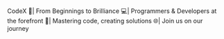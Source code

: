 CodeX
🌟| From Beginnings to Brilliance
💻| Programmers & Developers at the forefront
🚀| Mastering code, creating solutions
🌐| Join us on our journey
<!---
CodeX-Crew/CodeX-Crew is a ✨ special ✨ repository because its `README.md` (this file) appears on your GitHub profile.
You can click the Preview link to take a look at your changes.
--->
